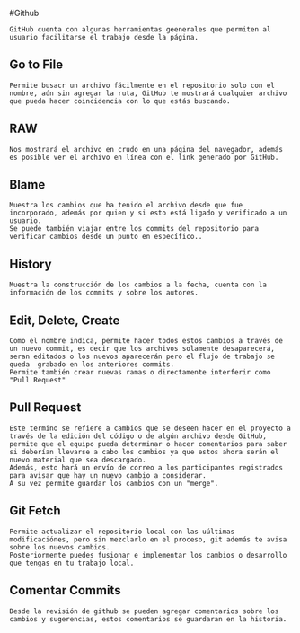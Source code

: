 #Github 

	GitHub cuenta con algunas herramientas geenerales que permiten al usuario facilitarse el trabajo desde la página.

## Go to File

	Permite busacr un archivo fácilmente en el repositorio solo con el nombre, aún sin agregar la ruta, GitHub te mostrará cualquier archivo que pueda hacer coincidencia con lo que estás buscando.

## RAW

	Nos mostrará el archivo en crudo en una página del navegador, además es posible ver el archivo en línea con el link generado por GitHub.
## Blame

	Muestra los cambios que ha tenido el archivo desde que fue incorporado, además por quien y si esto está ligado y verificado a un usuario.
	Se puede también viajar entre los commits del repositorio para verificar cambios desde un punto en específico..
## History

	Muestra la construcción de los cambios a la fecha, cuenta con la información de los commits y sobre los autores.
## Edit, Delete, Create

	Como el nombre indica, permite hacer todos estos cambios a través de un nuevo commit, es decir que los archivos solamente desaparecerá, seran editados o los nuevos aparecerán pero el flujo de trabajo se queda  grabado en los anteriores commits.
	Permite también crear nuevas ramas o directamente interferir como "Pull Request"

## Pull Request

	Este termino se refiere a cambios que se deseen hacer en el proyecto a través de la edición del código o de algún archivo desde GitHub, permite que el equipo pueda determinar o hacer comentarios para saber si deberían llevarse a cabo los cambios ya que estos ahora serán el nuevo material que sea descargado.
	Además, esto hará un envío de correo a los participantes registrados para avisar que hay un nuevo cambio a considerar.
	A su vez permite guardar los cambios con un "merge".


## Git Fetch

	Permite actualizar el repositorio local con las uúltimas modificaciónes, pero sin mezclarlo en el proceso, git además te avisa sobre los nuevos cambios.
	Posteriormente puedes fusionar e implementar los cambios o desarrollo que tengas en tu trabajo local.

## Comentar Commits

	Desde la revisión de github se pueden agregar comentarios sobre los cambios y sugerencias, estos comentarios se guardaran en la historia.
